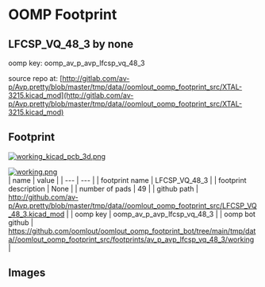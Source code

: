 # OOMP Footprint  
## LFCSP_VQ_48_3  by none  
  
oomp key: oomp_av_p_avp_lfcsp_vq_48_3  
  
source repo at: [http://gitlab.com/av-p/Avp.pretty/blob/master/tmp/data//oomlout_oomp_footprint_src/XTAL-3215.kicad_mod](http://gitlab.com/av-p/Avp.pretty/blob/master/tmp/data//oomlout_oomp_footprint_src/XTAL-3215.kicad_mod)  
## Footprint  
  
[![working_kicad_pcb_3d.png](working_kicad_pcb_3d_600.png)](working_kicad_pcb_3d.png)  
  
[![working.png](working_600.png)](working.png)  
| name | value | 
| --- | --- | 
| footprint name | LFCSP_VQ_48_3 | 
| footprint description | None | 
| number of pads | 49 | 
| github path | http://github.com/av-p/Avp.pretty/blob/master/tmp/data//oomlout_oomp_footprint_src/LFCSP_VQ_48_3.kicad_mod | 
| oomp key | oomp_av_p_avp_lfcsp_vq_48_3 | 
| oomp bot github | https://github.com/oomlout/oomlout_oomp_footprint_bot/tree/main/tmp/data//oomlout_oomp_footprint_src/footprints/av_p_avp_lfcsp_vq_48_3/working | 
## Images  
